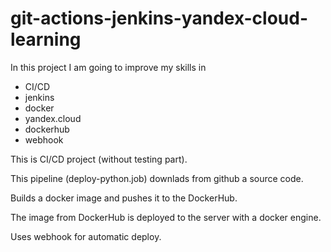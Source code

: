 # git-actions-jenkins-yandex-cloud-learning
In this project I am going to improve my skills in 
- CI/CD
- jenkins
- docker
- yandex.cloud
- dockerhub
- webhook

This is CI/CD project (without testing part).

This pipeline (deploy-python.job) downlads from github a source code.

Builds a docker image and pushes it to the DockerHub.

The image from DockerHub is deployed to the server with a docker engine.

Uses webhook for automatic deploy.
